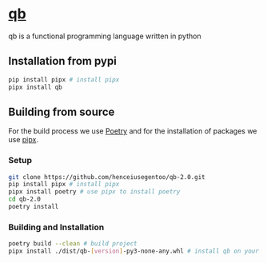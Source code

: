 # [qb](https://pypi.org/project/qb/)
qb is a functional programming language written in python

## Installation from pypi
```sh
pip install pipx # install pipx
pipx install qb
```

## Building from source
For the build process we use [Poetry](https://python-poetry.org/) and for the installation of packages we use [pipx](https://pypi.org/project/pipx/).

### Setup
```sh
git clone https://github.com/henceiusegentoo/qb-2.0.git
pip install pipx # install pipx
pipx install poetry # use pipx to install poetry
cd qb-2.0
poetry install
```

### Building and Installation
```sh
poetry build --clean # build project
pipx install ./dist/qb-[version]-py3-none-any.whl # install qb on your machine
```

